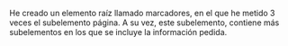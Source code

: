 He creado un elemento raíz llamado marcadores, en el que he metido 3 veces el subelemento página. A su vez, este subelemento, contiene más subelementos en los que se incluye la información pedida.
